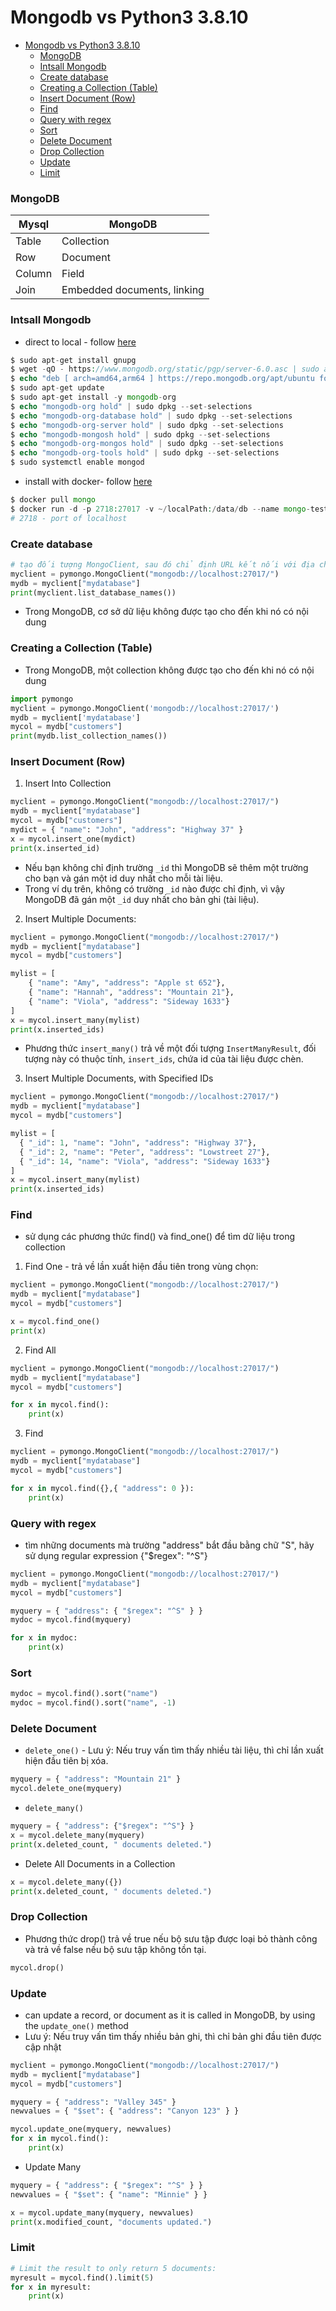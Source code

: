 # Mongodb vs Python3 3.8.10

- [Mongodb vs Python3 3.8.10](#mongodb-vs-python3-3810)
    - [MongoDB](#mongodb)
    - [Intsall Mongodb](#intsall-mongodb)
    - [Create database](#create-database)
    - [Creating a Collection (Table)](#creating-a-collection-table)
    - [Insert Document (Row)](#insert-document-row)
    - [Find](#find)
    - [Query with regex](#query-with-regex)
    - [Sort](#sort)
    - [Delete Document](#delete-document)
    - [Drop Collection](#drop-collection)
    - [Update](#update)
    - [Limit](#limit)


### MongoDB
| Mysql  | MongoDB                     |
|--------|-----------------------------|
| Table  | Collection                  |
| Row    | Document                    |
| Column | Field                       |
| Join   | Embedded documents, linking |

### Intsall Mongodb
* direct to local - follow [here](https://www.mongodb.com/docs/manual/tutorial/install-mongodb-on-ubuntu/)
``` php
$ sudo apt-get install gnupg
$ wget -qO - https://www.mongodb.org/static/pgp/server-6.0.asc | sudo apt-key add -
$ echo "deb [ arch=amd64,arm64 ] https://repo.mongodb.org/apt/ubuntu focal/mongodb-org/6.0 multiverse" | sudo tee /etc/apt/sources.list.d/mongodb-org-6.0.list
$ sudo apt-get update
$ sudo apt-get install -y mongodb-org
$ echo "mongodb-org hold" | sudo dpkg --set-selections
$ echo "mongodb-org-database hold" | sudo dpkg --set-selections
$ echo "mongodb-org-server hold" | sudo dpkg --set-selections
$ echo "mongodb-mongosh hold" | sudo dpkg --set-selections
$ echo "mongodb-org-mongos hold" | sudo dpkg --set-selections
$ echo "mongodb-org-tools hold" | sudo dpkg --set-selections
$ sudo systemctl enable mongod
```
* install with docker- follow [here](https://github.com/lvdund/docker-learning)
```php
$ docker pull mongo
$ docker run -d -p 2718:27017 -v ~/localPath:/data/db --name mongo-test mongo:latest
# 2718 - port of localhost
```

### Create database
```py
# tạo đối tượng MongoClient, sau đó chỉ định URL kết nối với địa chỉ IP chính xác và tên của cơ sở dữ liệu muốn tạo
myclient = pymongo.MongoClient("mongodb://localhost:27017/")
mydb = myclient["mydatabase"]
print(myclient.list_database_names())
```
* Trong MongoDB, cơ sở dữ liệu không được tạo cho đến khi nó có nội dung

### Creating a Collection (Table)
* Trong MongoDB, một collection không được tạo cho đến khi nó có nội dung
```py
import pymongo
myclient = pymongo.MongoClient('mongodb://localhost:27017/')
mydb = myclient['mydatabase']
mycol = mydb["customers"]
print(mydb.list_collection_names())
```

### Insert Document (Row)
1. Insert Into Collection
```py
myclient = pymongo.MongoClient("mongodb://localhost:27017/")
mydb = myclient["mydatabase"]
mycol = mydb["customers"]
mydict = { "name": "John", "address": "Highway 37" }
x = mycol.insert_one(mydict)
print(x.inserted_id)    
```
* Nếu bạn không chỉ định trường `_id` thì MongoDB sẽ thêm một trường cho bạn và gán một id duy nhất cho mỗi tài liệu.
* Trong ví dụ trên, không có trường `_id` nào được chỉ định, vì vậy MongoDB đã gán một `_id` duy nhất cho bản ghi (tài liệu).
2. Insert Multiple Documents:
```py
myclient = pymongo.MongoClient("mongodb://localhost:27017/")
mydb = myclient["mydatabase"]
mycol = mydb["customers"]

mylist = [
    { "name": "Amy", "address": "Apple st 652"},
    { "name": "Hannah", "address": "Mountain 21"},
    { "name": "Viola", "address": "Sideway 1633"}
]
x = mycol.insert_many(mylist)
print(x.inserted_ids)
```
* Phương thức `insert_many()` trả về một đối tượng `InsertManyResult`, đối tượng này có thuộc tính, `insert_ids`, chứa id của tài liệu được chèn.
3. Insert Multiple Documents, with Specified IDs
```py
myclient = pymongo.MongoClient("mongodb://localhost:27017/")
mydb = myclient["mydatabase"]
mycol = mydb["customers"]

mylist = [
  { "_id": 1, "name": "John", "address": "Highway 37"},
  { "_id": 2, "name": "Peter", "address": "Lowstreet 27"},
  { "_id": 14, "name": "Viola", "address": "Sideway 1633"}
]
x = mycol.insert_many(mylist)
print(x.inserted_ids)
```

### Find
* sử dụng các phương thức find() và find_one() để tìm dữ liệu trong collection
1. Find One - trả về lần xuất hiện đầu tiên trong vùng chọn:
```py
myclient = pymongo.MongoClient("mongodb://localhost:27017/")
mydb = myclient["mydatabase"]
mycol = mydb["customers"]

x = mycol.find_one()
print(x)
```
2. Find All
```py
myclient = pymongo.MongoClient("mongodb://localhost:27017/")
mydb = myclient["mydatabase"]
mycol = mydb["customers"]

for x in mycol.find():
    print(x)
```
3. Find
```py
myclient = pymongo.MongoClient("mongodb://localhost:27017/")
mydb = myclient["mydatabase"]
mycol = mydb["customers"]

for x in mycol.find({},{ "address": 0 }):
    print(x)
```

### Query with regex
* tìm những documents mà trường "address" bắt đầu bằng chữ "S", hãy sử dụng regular expression  {"$regex": "^S"}
```py
myclient = pymongo.MongoClient("mongodb://localhost:27017/")
mydb = myclient["mydatabase"]
mycol = mydb["customers"]

myquery = { "address": { "$regex": "^S" } }
mydoc = mycol.find(myquery)

for x in mydoc:
    print(x)
```

### Sort
```py
mydoc = mycol.find().sort("name")
mydoc = mycol.find().sort("name", -1)
```

### Delete Document
* `delete_one()` - Lưu ý: Nếu truy vấn tìm thấy nhiều tài liệu, thì chỉ lần xuất hiện đầu tiên bị xóa.
```py
myquery = { "address": "Mountain 21" }
mycol.delete_one(myquery)
```
* `delete_many()`
```py
myquery = { "address": {"$regex": "^S"} }
x = mycol.delete_many(myquery)
print(x.deleted_count, " documents deleted.")
```
* Delete All Documents in a Collection
```py
x = mycol.delete_many({})
print(x.deleted_count, " documents deleted.")
```

### Drop Collection
* Phương thức drop() trả về true nếu bộ sưu tập được loại bỏ thành công và trả về false nếu bộ sưu tập không tồn tại.
```py
mycol.drop()
```

### Update
* can update a record, or document as it is called in MongoDB, by using the `update_one()` method
* Lưu ý: Nếu truy vấn tìm thấy nhiều bản ghi, thì chỉ bản ghi đầu tiên được cập nhật
```py
myclient = pymongo.MongoClient("mongodb://localhost:27017/")
mydb = myclient["mydatabase"]
mycol = mydb["customers"]

myquery = { "address": "Valley 345" }
newvalues = { "$set": { "address": "Canyon 123" } }

mycol.update_one(myquery, newvalues)
for x in mycol.find():
    print(x)
```
* Update Many
```py
myquery = { "address": { "$regex": "^S" } }
newvalues = { "$set": { "name": "Minnie" } }

x = mycol.update_many(myquery, newvalues)
print(x.modified_count, "documents updated.")
```

### Limit
```py
# Limit the result to only return 5 documents:
myresult = mycol.find().limit(5)
for x in myresult:
    print(x)
```